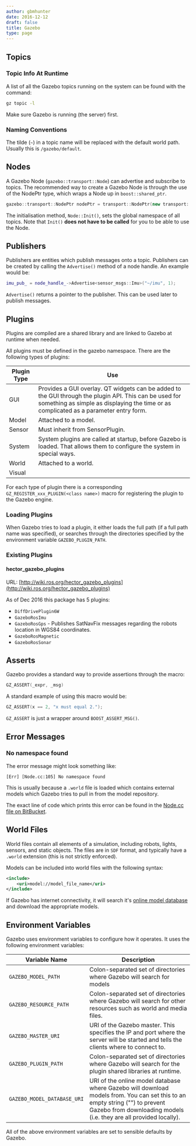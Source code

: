 ```yaml
---
author: gbmhunter
date: 2016-12-12
draft: false
title: Gazebo
type: page
---
```


## Topics

### Topic Info At Runtime

A list of all the Gazebo topics running on the system can be found with the command:

```sh   
gz topic -l
```

Make sure Gazebo is running (the server) first.

### Naming Conventions

The tilde (`~`) in a topic name will be replaced with the default world path. Usually this is `/gazebo/default`.

## Nodes

A Gazebo Node (`gazebo::transport::Node`) can advertise and subscribe to topics. The recommended way to create a Gazebo Node is through the use of the NodePtr type, which wraps a Node up in `boost::shared_ptr`.

```c++    
gazebo::transport::NodePtr nodePtr = transport::NodePtr(new transport::Node());
```

The initialisation method, `Node::Init()`, sets the global namespace of all topics. Note that `Init()` **does not have to be called** for you to be able to use the Node.

## Publishers

Publishers are entities which publish messages onto a topic. Publishers can be created by calling the `Advertise()` method of a node handle. An example would be:

```c++    
imu_pub_ = node_handle_->Advertise<sensor_msgs::Imu>("~/imu", 1);
```

`Advertise()` returns a pointer to the publisher. This can be used later to publish messages.

## Plugins

Plugins are compiled are a shared library and are linked to Gazebo at runtime when needed.

All plugins must be defined in the gazebo namespace. There are the following types of plugins:

<table>
  <thead>
    <tr>
      <th>Plugin Type</th>
      <th>Use</th>
    </tr>
  </thead>
  <tbody>
    <tr>
      <td>GUI</td>
      <td>Provides a GUI overlay. QT widgets can be added to the GUI through the plugin API. This can be used for something as simple as displaying the time or as complicated as a parameter entry form.</td>
    </tr>
    <tr>
      <td>Model</td>
      <td>Attached to a model.</td>
    </tr>
    <tr>
      <td>Sensor</td>
      <td>Must inherit from SensorPlugin.</td>
    </tr>
    <tr>
      <td>System</td>
      <td>System plugins are called at startup, before Gazebo is loaded. That allows them to configure the system in special ways.</td>
    </tr>
    <tr>
      <td>World</td>
      <td>Attached to a world.</td>
    </tr>
    <tr>
      <td>Visual</td>
      <td></td>
    </tr>
  </tbody>
</table>

For each type of plugin there is a corresponding `GZ_REGISTER_xxx_PLUGIN(<class name>)` macro for registering the plugin to the Gazebo engine.

### Loading Plugins

When Gazebo tries to load a plugin, it either loads the full path (if a full path name was specified), or searches through the directories specified by the environment variable `GAZEBO_PLUGIN_PATH`.

### Existing Plugins

#### hector_gazebo_plugins

URL: [http://wiki.ros.org/hector_gazebo_plugins](http://wiki.ros.org/hector_gazebo_plugins)

As of Dec 2016 this package has 5 plugins:

* `DiffDrivePlugin6W`
* `GazeboRosImu`
* `GazeboRosGps` - Publishes SatNavFix messages regarding the robots location in WGS84 coordinates.
* `GazeboRosMagnetic`
* `GazeboRosSonar`

## Asserts

Gazebo provides a standard way to provide assertions through the macro:

```c++    
GZ_ASSERT(_expr, _msg)
```

A standard example of using this macro would be:

```c++    
GZ_ASSERT(x == 2, "x must equal 2.");
```

`GZ_ASSERT` is just a wrapper around `BOOST_ASSERT_MSG()`.

## Error Messages

### No namespace found

The error message might look something like:

```text
[Err] [Node.cc:105] No namespace found
```

This is usually because a `.world` file is loaded which contains external models which Gazebo tries to pull in from the model repository.

The exact line of code which prints this error can be found in the [Node.cc file on BitBucket](https://bitbucket.org/osrf/gazebo/src/a1fb370811b64723827c4e40fa3867ccbd8fd584/gazebo/transport/Node.cc?at=default&fileviewer=file-view-default).

## World Files

World files contain all elements of a simulation, including robots, lights, sensors, and static objects. The files are in `SDF` format, and typically have a `.world` extension (this is not strictly enforced).

Models can be included into world files with the following syntax:

```xml    
<include>
    <uri>model://model_file_name</uri>
</include>
```

If Gazebo has internet connectivity, it will search it's [online model database](https://bitbucket.org/osrf/gazebo_models) and download the appropriate models.

## Environment Variables

Gazebo uses environment variables to configure how it operates. It uses the following environment variables:

<table>
  <thead>
    <tr>
      <th>Variable Name</th>
      <th>Description</th>
    </tr>
  </thead>
  <tbody>
    <tr>
      <td><code>GAZEBO_MODEL_PATH</code></td>
      <td>Colon-separated set of directories where Gazebo will search for models</td>
    </tr>
    <tr>
      <td><code>GAZEBO_RESOURCE_PATH</code></td>
      <td>Colon-separated set of directories where Gazebo will search for other resources such as world and media files.</td>
    </tr>
    <tr>
      <td><code>GAZEBO_MASTER_URI</code></td>
      <td>URI of the Gazebo master. This specifies the IP and port where the server will be started and tells the clients where to connect to.</td>
    </tr>
    <tr>
      <td><code>GAZEBO_PLUGIN_PATH</code></td>
      <td>Colon-separated set of directories where Gazebo will search for the plugin shared libraries at runtime.</td>
    </tr>
    <tr>
      <td><code>GAZEBO_MODEL_DATABASE_URI</code></td>
      <td>URI of the online model database where Gazebo will download models from. You can set this to an empty string ("") to prevent Gazebo from downloading models (i.e. they are all provided locally).</td>
    </tr>
  </tbody>
</table>

All of the above environment variables are set to sensible defaults by Gazebo.